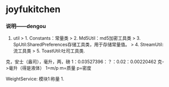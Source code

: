 # joyfukitchen

### 说明——dengou
   1.   util
    > 1.    Constants：常量类
    > 2.    Md5Util：md5加密工具类
    > 3.    SpUtil:SharedPreferences存储工具类，用于存储常量值。
    > 4.    StreamUtil:流工具类
    > 5.    ToastUtil:吐司工具类.

  克，安士（盎司），毫升，两，磅
   1：0.03527396：？：0.02：0.00220462
   克->毫升（得是液体）
   1=m/p    m=质量  p=密度


WeightService:
模块1:称量
    1.